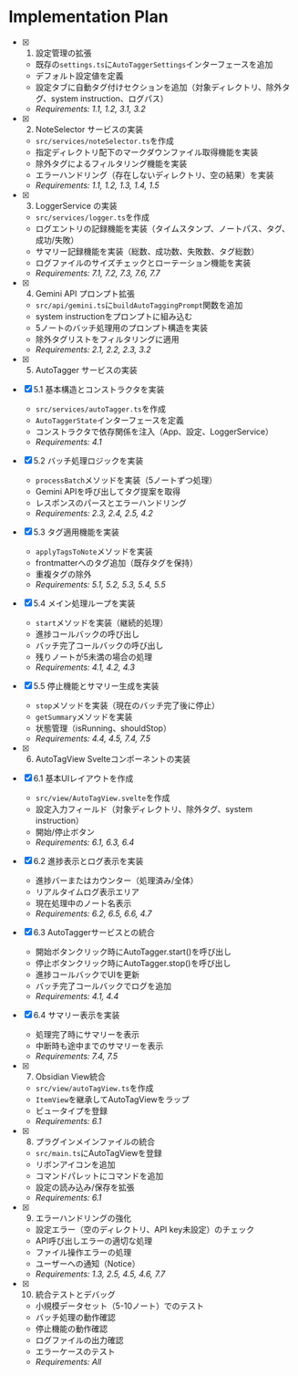 # Implementation Plan

- [x] 1. 設定管理の拡張
  - 既存の`settings.ts`に`AutoTaggerSettings`インターフェースを追加
  - デフォルト設定値を定義
  - 設定タブに自動タグ付けセクションを追加（対象ディレクトリ、除外タグ、system instruction、ログパス）
  - _Requirements: 1.1, 1.2, 3.1, 3.2_

- [x] 2. NoteSelector サービスの実装
  - `src/services/noteSelector.ts`を作成
  - 指定ディレクトリ配下のマークダウンファイル取得機能を実装
  - 除外タグによるフィルタリング機能を実装
  - エラーハンドリング（存在しないディレクトリ、空の結果）を実装
  - _Requirements: 1.1, 1.2, 1.3, 1.4, 1.5_

- [x] 3. LoggerService の実装
  - `src/services/logger.ts`を作成
  - ログエントリの記録機能を実装（タイムスタンプ、ノートパス、タグ、成功/失敗）
  - サマリー記録機能を実装（総数、成功数、失敗数、タグ総数）
  - ログファイルのサイズチェックとローテーション機能を実装
  - _Requirements: 7.1, 7.2, 7.3, 7.6, 7.7_

- [x] 4. Gemini API プロンプト拡張
  - `src/api/gemini.ts`に`buildAutoTaggingPrompt`関数を追加
  - system instructionをプロンプトに組み込む
  - 5ノートのバッチ処理用のプロンプト構造を実装
  - 除外タグリストをフィルタリングに適用
  - _Requirements: 2.1, 2.2, 2.3, 3.2_

- [x] 5. AutoTagger サービスの実装
- [x] 5.1 基本構造とコンストラクタを実装
  - `src/services/autoTagger.ts`を作成
  - `AutoTaggerState`インターフェースを定義
  - コンストラクタで依存関係を注入（App、設定、LoggerService）
  - _Requirements: 4.1_

- [x] 5.2 バッチ処理ロジックを実装
  - `processBatch`メソッドを実装（5ノートずつ処理）
  - Gemini APIを呼び出してタグ提案を取得
  - レスポンスのパースとエラーハンドリング
  - _Requirements: 2.3, 2.4, 2.5, 4.2_

- [x] 5.3 タグ適用機能を実装
  - `applyTagsToNote`メソッドを実装
  - frontmatterへのタグ追加（既存タグを保持）
  - 重複タグの除外
  - _Requirements: 5.1, 5.2, 5.3, 5.4, 5.5_

- [x] 5.4 メイン処理ループを実装
  - `start`メソッドを実装（継続的処理）
  - 進捗コールバックの呼び出し
  - バッチ完了コールバックの呼び出し
  - 残りノートが5未満の場合の処理
  - _Requirements: 4.1, 4.2, 4.3_

- [x] 5.5 停止機能とサマリー生成を実装
  - `stop`メソッドを実装（現在のバッチ完了後に停止）
  - `getSummary`メソッドを実装
  - 状態管理（isRunning、shouldStop）
  - _Requirements: 4.4, 4.5, 7.4, 7.5_

- [x] 6. AutoTagView Svelteコンポーネントの実装
- [x] 6.1 基本UIレイアウトを作成
  - `src/view/AutoTagView.svelte`を作成
  - 設定入力フィールド（対象ディレクトリ、除外タグ、system instruction）
  - 開始/停止ボタン
  - _Requirements: 6.1, 6.3, 6.4_

- [x] 6.2 進捗表示とログ表示を実装
  - 進捗バーまたはカウンター（処理済み/全体）
  - リアルタイムログ表示エリア
  - 現在処理中のノート名表示
  - _Requirements: 6.2, 6.5, 6.6, 4.7_

- [x] 6.3 AutoTaggerサービスとの統合
  - 開始ボタンクリック時にAutoTagger.start()を呼び出し
  - 停止ボタンクリック時にAutoTagger.stop()を呼び出し
  - 進捗コールバックでUIを更新
  - バッチ完了コールバックでログを追加
  - _Requirements: 4.1, 4.4_

- [x] 6.4 サマリー表示を実装
  - 処理完了時にサマリーを表示
  - 中断時も途中までのサマリーを表示
  - _Requirements: 7.4, 7.5_

- [x] 7. Obsidian View統合
  - `src/view/autoTagView.ts`を作成
  - `ItemView`を継承してAutoTagViewをラップ
  - ビュータイプを登録
  - _Requirements: 6.1_

- [x] 8. プラグインメインファイルの統合
  - `src/main.ts`にAutoTagViewを登録
  - リボンアイコンを追加
  - コマンドパレットにコマンドを追加
  - 設定の読み込み/保存を拡張
  - _Requirements: 6.1_

- [x] 9. エラーハンドリングの強化
  - 設定エラー（空のディレクトリ、API key未設定）のチェック
  - API呼び出しエラーの適切な処理
  - ファイル操作エラーの処理
  - ユーザーへの通知（Notice）
  - _Requirements: 1.3, 2.5, 4.5, 4.6, 7.7_

- [x] 10. 統合テストとデバッグ
  - 小規模データセット（5-10ノート）でのテスト
  - バッチ処理の動作確認
  - 停止機能の動作確認
  - ログファイルの出力確認
  - エラーケースのテスト
  - _Requirements: All_
